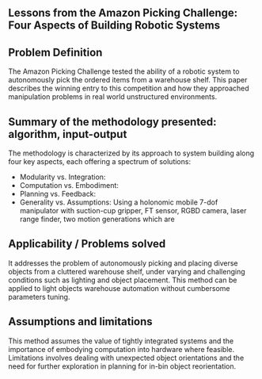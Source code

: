 ## Lessons from the Amazon Picking Challenge: Four Aspects of Building Robotic Systems

## Problem Definition
The Amazon Picking Challenge tested the ability of a robotic system to autonomously pick the ordered items from a warehouse shelf. This paper describes the winning entry to this competition and how they approached manipulation problems in real world unstructured environments.
## Summary of the methodology presented: algorithm, input-output
The methodology is characterized by its approach to system building along four key aspects, each offering a spectrum of solutions:
- Modularity vs. Integration: 
- Computation vs. Embodiment: 
- Planning vs. Feedback: 
- Generality vs. Assumptions: 
Using a holonomic mobile 7-dof manipulator with suction-cup gripper, FT sensor, RGBD camera, laser range finder, two motion generations which are 
## Applicability / Problems solved
It addresses the problem of autonomously picking and placing diverse objects from a cluttered warehouse shelf, under varying and challenging conditions such as lighting and object placement. This method can be applied to light objects warehouse automation without cumbersome parameters tuning. 
## Assumptions and limitations
This method assumes the value of tightly integrated systems and the importance of embodying computation into hardware where feasible. Limitations involves dealing with unexpected object orientations and the need for further exploration in planning for in-bin object reorientation. 